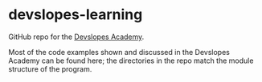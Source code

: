 # devslopes-learning
GitHub repo for the [Devslopes Academy](https://devslopes.com).

Most of the code examples shown and discussed in the Devslopes Academy can be found here; the directories in the repo match the module structure of the program.